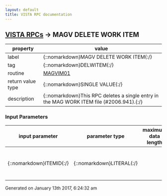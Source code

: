 ```yaml
---
layout: default
title: VISTA RPC documentation
---
```




## [VISTA RPCs](TableOfContent.md) &#8594; MAGV DELETE WORK ITEM 

 property | value 
--- | --- 
 label | {::nomarkdown}MAGV DELETE WORK ITEM{:/}
 tag | {::nomarkdown}DELWITEM{:/}
 routine | [MAGVIM01](http://code.osehra.org/dox/Routine_MAGVIM01_source.html)
 return value type | {::nomarkdown}SINGLE VALUE{:/}
 description | {::nomarkdown}This RPC deletes a single entry in the MAG WORK ITEM file (#2006.941).{:/}

### Input Parameters

| input parameter | parameter type | maximum data length | required | description | 
| --- | --- | --- | --- | --- | 
| {::nomarkdown}ITEMID{:/} | {::nomarkdown}LITERAL{:/} |  |  | {::nomarkdown}This is the item ID that uniquely identifies the work item to be deleted.{:/} | 




 Generated on January 13th 2017, 6:24:32 am